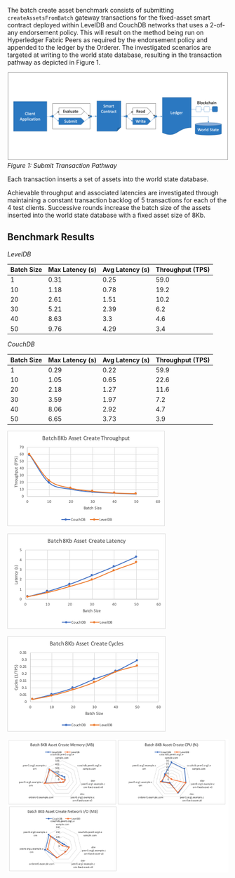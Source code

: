 The batch create asset benchmark consists of submitting `createAssetsFromBatch` gateway transactions for the fixed-asset smart contract deployed within LevelDB and CouchDB networks that uses a 2-of-any endorsement policy. This will result on the method being run on Hyperledger Fabric Peers as required by the endorsement policy and appended to the ledger by the Orderer. The investigated scenarios are targeted at writing to the world state database, resulting in the transaction pathway as depicted in Figure 1.

![submit contract batch create pathway](../../../../../diagrams/TransactionRoute_Submit.png)*Figure 1: Submit Transaction Pathway*

Each transaction inserts a set of assets into the world state database.

Achievable throughput and associated latencies are investigated through maintaining a constant transaction backlog of 5 transactions for each of the 4 test clients. Successive rounds increase the batch size of the assets inserted into the world state database with a fixed asset size of 8Kb.

## Benchmark Results
*LevelDB*

| Batch Size | Max Latency (s) | Avg Latency (s) | Throughput (TPS) |
| ---------- | --------------- | --------------- | ---------------- |
| 1 | 0.31 | 0.25 | 59.0 |
| 10 | 1.18 | 0.78 | 19.2 |
| 20 | 2.61 | 1.51 | 10.2 |
| 30 | 5.21 | 2.39 | 6.2 |
| 40 | 8.63 | 3.3 | 4.6 |
| 50 | 9.76 | 4.29 | 3.4 |

*CouchDB*

| Batch Size | Max Latency (s) | Avg Latency (s) | Throughput (TPS) |
| ---------- | --------------- | --------------- | ---------------- |
| 1 | 0.29 | 0.22 | 59.9 |
| 10 | 1.05 | 0.65 | 22.6 |
| 20 | 2.18 | 1.27 | 11.6 |
| 30 | 3.59 | 1.97 | 7.2 |
| 40 | 8.06 | 2.92 | 4.7 |
| 50 | 6.65 | 3.73 | 3.9 |

![batch submit fabric tps performance](../../../../../charts/2.0.0/nodeJS/nodeSDK/createAssetBatch/CreateAssetBatchTPS.png)

![batch submit fabric latency performance](../../../../../charts/2.0.0/nodeJS/nodeSDK/createAssetBatch/CreateAssetBatchLatency.png)

![batch submit fabric cycles performance](../../../../../charts/2.0.0/nodeJS/nodeSDK/createAssetBatch/CreateAssetBatchCycles.png)

![batch submit resource utilization](../../../../../charts/2.0.0/nodeJS/nodeSDK/createAssetBatch/CreateAssetBatchRadar.png)